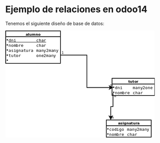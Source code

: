 # Ejemplo de relaciones en odoo14

Tenemos el siguiente diseño de base de datos:


![Base de datos](images/relaciones.png)





